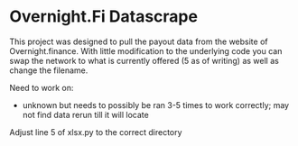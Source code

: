 # Overnight.Fi Datascrape

This project was designed to pull the payout data from the website of Overnight.finance. With little modification to the underlying code you can swap
the network to what is currently offered (5 as of writing) as well as change the filename. 

Need to work on:
- unknown but needs to possibly be ran 3-5 times to work correctly; may not find data rerun till it will locate


Adjust line 5 of xlsx.py to the correct directory  
